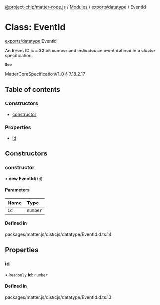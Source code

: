 [@project-chip/matter-node.js](../README.md) / [Modules](../modules.md) / [exports/datatype](../modules/exports_datatype.md) / EventId

# Class: EventId

[exports/datatype](../modules/exports_datatype.md).EventId

An EVent ID is a 32 bit number and indicates an event defined in a cluster specification.

**`See`**

MatterCoreSpecificationV1_0 § 7.18.2.17

## Table of contents

### Constructors

- [constructor](exports_datatype.EventId.md#constructor)

### Properties

- [id](exports_datatype.EventId.md#id)

## Constructors

### constructor

• **new EventId**(`id`)

#### Parameters

| Name | Type |
| :------ | :------ |
| `id` | `number` |

#### Defined in

packages/matter.js/dist/cjs/datatype/EventId.d.ts:14

## Properties

### id

• `Readonly` **id**: `number`

#### Defined in

packages/matter.js/dist/cjs/datatype/EventId.d.ts:13
